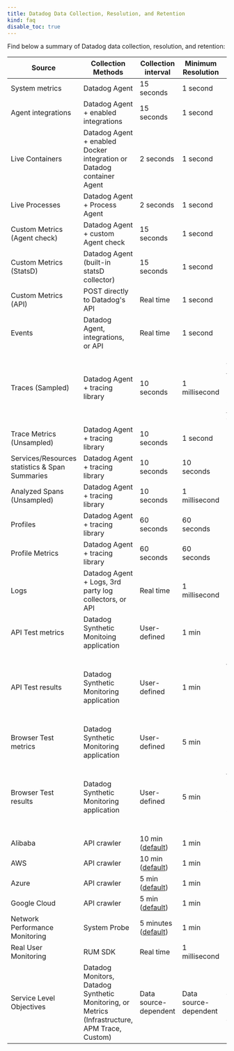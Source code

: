 ```yaml
---
title: Datadog Data Collection, Resolution, and Retention
kind: faq
disable_toc: true
---
```


Find below a summary of Datadog data collection, resolution, and retention:

| Source                                         | Collection Methods                                                    | Collection interval      | Minimum Resolution | Default Retention                                                                                                                                            | Product Category     |
| ---------------------------------------------- | --------------------------------------------------------------------- | ------------------------ | ------------------ | ------------------------------------------------------------------------------------------------------------------------------------------------------------ | -------------------- |
| System metrics                                 | Datadog Agent                                                         | 15 seconds               | 1 second          | 15 months                                                                                                                                                    | Infrastructure       |
| Agent integrations                             | Datadog Agent + enabled integrations                                  | 15 seconds               | 1 second          | 15 months                                                                                                                                                    | Infrastructure       |
| Live Containers                                | Datadog Agent + enabled Docker integration or Datadog container Agent | 2 seconds                | 1 second          | 36 hours                                                                                                                                                     | Infrastructure       |
| Live Processes                                 | Datadog Agent + Process Agent                                         | 2 seconds                | 1 second          | 36 hours                                                                                                                                                     | Infrastructure       |
| Custom Metrics (Agent check)                   | Datadog Agent + custom Agent check                                    | 15 seconds               | 1 second          | 15 months                                                                                                                                                    | Infrastructure       |
| Custom Metrics (StatsD)                        | Datadog Agent (built-in statsD collector)                             | 15 seconds               | 1 second          | 15 months                                                                                                                                                    | Infrastructure       |
| Custom Metrics (API)                           | POST directly to Datadog's API                                        | Real time                | 1 second          | 15 months                                                                                                                                                    | Infrastructure       |
| Events                                         | Datadog Agent, integrations, or API                                   | Real time                | 1 second          | 13 months                                                                                                                                                    | Infrastructure       |
| Traces (Sampled)                               | Datadog Agent + tracing library                                       | 10 seconds               | 1 millisecond        | 15 days. Viewed traces are retained long-term. See [Trace Storage][2] for details.           | APM   |
| Trace Metrics (Unsampled)                      | Datadog Agent + tracing library                                       | 10 seconds               | 1 second        | 15 months                                                                                                                                                    | APM                  |
| Services/Resources statistics & Span Summaries | Datadog Agent + tracing library                                       | 10 seconds               | 10 seconds         | 30 days                                                                                                                                                      | APM                  |
| Analyzed Spans (Unsampled)                     | Datadog Agent + tracing library                                       | 10 seconds               | 1 millisecond        | Plan                                                                                                                                                         | APM                  |
| Profiles                                       | Datadog Agent + tracing library                                       | 60 seconds               | 60 seconds        | 7 days                                                                                                                                                       | APM                  |
| Profile Metrics                                | Datadog Agent + tracing library                                       | 60 seconds               | 60 seconds        | 1 month                                                                                                                                                       | APM                  |
| Logs                                           | Datadog Agent + Logs, 3rd party log collectors, or API                | Real time                | 1 millisecond        | Plan                                                                                                                                                         | Logs                 |
| API Test metrics                               | Datadog Synthetic Monitoing application                               | User-defined             | 1 min              | 15 months                                                                                                                                                    | Synthetic Monitoring |
| API Test results                               | Datadog Synthetic Monitoring application                              | User-defined             | 1 min              | Result seen in the UI by user: 15 months <br/> Result not seen in the UI by user: 2 months | Synthetic Monitoring |
| Browser Test metrics                           | Datadog Synthetic Monitoring application                              | User-defined             | 5 min              | 15 months                                                                                                                                                    | Synthetic Monitoring |
| Browser Test results                           | Datadog Synthetic Monitoring application                              | User-defined             | 5 min              | Result seen in the UI by user: 15 months <br/> Result not seen in the UI by user: 2 months | Synthetic Monitoring |
| Alibaba                                        | API crawler                                                           | 10 min ([default][1])    | 1 min              | 15 months                                                                                                                                                    | Cloud                |
| AWS                                            | API crawler                                                           | 10 min ([default][1])    | 1 min              | 15 months                                                                                                                                                    | Cloud                |
| Azure                                          | API crawler                                                           | 5 min ([default][1])     | 1 min              | 15 months                                                                                                                                                    | Cloud                |
| Google Cloud                                   | API crawler                                                           | 5 min ([default][1])     | 1 min              | 15 months                                                                                                                                                    | Cloud                |
| Network Performance Monitoring                 | System Probe                                                          | 5 minutes ([default][1]) | 1 min              | 7 days                                                                                                                                                       | Infrastructure       |
| Real User Monitoring                           | RUM SDK                                                               | Real time                | 1 millisecond        | 15 days                                                                                                                                                      | Real User Monitoring |
| Service Level Objectives                           | Datadog Monitors, Datadog Synthetic Monitoring, or Metrics (Infrastructure, APM Trace, Custom)                                                               | Data source-dependent                | Data source-dependent        | 7, 30, or 90 days (chosen by user in SLO configuration)                                                                                                                                                      | Alerting |

[1]: /integrations/faq/cloud-metric-delay/#faster-metrics
[2]: /tracing/guide/trace_sampling_and_storage/?tab=java#trace-storage
